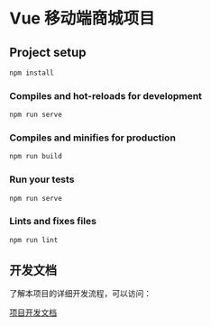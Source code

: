 # Vue 移动端商城项目

## Project setup

```bash
npm install
```

### Compiles and hot-reloads for development

```bash
npm run serve
```

### Compiles and minifies for production

```bash
npm run build
```

### Run your tests

```bash
npm run serve
```

### Lints and fixes files

```bash
npm run lint
```

## 开发文档

了解本项目的详细开发流程，可以访问：

[项目开发文档](https://scripthqs.gitee.io/project/vuemall/)
